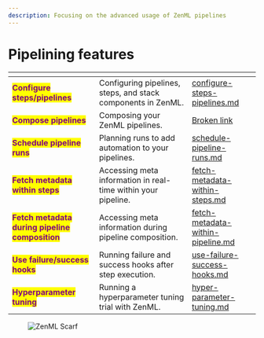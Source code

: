 ```yaml
---
description: Focusing on the advanced usage of ZenML pipelines
---
```


# Pipelining features

<table data-card-size="large" data-view="cards"><thead><tr><th></th><th></th><th data-hidden data-card-target data-type="content-ref"></th></tr></thead><tbody><tr><td><mark style="color:purple;"><strong>Configure steps/pipelines</strong></mark></td><td>Configuring pipelines, steps, and stack components in ZenML.</td><td><a href="configure-steps-pipelines.md">configure-steps-pipelines.md</a></td></tr><tr><td><mark style="color:purple;"><strong>Compose pipelines</strong></mark></td><td>Composing your ZenML pipelines.</td><td><a href="broken-reference">Broken link</a></td></tr><tr><td><mark style="color:purple;"><strong>Schedule pipeline runs</strong></mark></td><td>Planning runs to add automation to your pipelines.</td><td><a href="schedule-pipeline-runs.md">schedule-pipeline-runs.md</a></td></tr><tr><td><mark style="color:purple;"><strong>Fetch metadata within steps</strong></mark></td><td>Accessing meta information in real-time within your pipeline.</td><td><a href="fetch-metadata-within-steps.md">fetch-metadata-within-steps.md</a></td></tr><tr><td><mark style="color:purple;"><strong>Fetch metadata during pipeline composition</strong></mark></td><td>Accessing meta information during pipeline composition.</td><td><a href="fetch-metadata-within-pipeline.md">fetch-metadata-within-pipeline.md</a></td></tr><tr><td><mark style="color:purple;"><strong>Use failure/success hooks</strong></mark></td><td>Running failure and success hooks after step execution.</td><td><a href="use-failure-success-hooks.md">use-failure-success-hooks.md</a></td></tr><tr><td><mark style="color:purple;"><strong>Hyperparameter tuning</strong></mark></td><td>Running a hyperparameter tuning trial with ZenML.</td><td><a href="hyper-parameter-tuning.md">hyper-parameter-tuning.md</a></td></tr></tbody></table>

<figure><img src="https://static.scarf.sh/a.png?x-pxid=f0b4f458-0a54-4fcd-aa95-d5ee424815bc" alt="ZenML Scarf"><figcaption></figcaption></figure>
